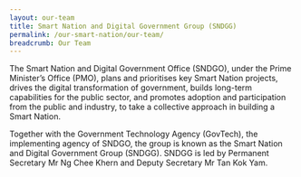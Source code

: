 ```yaml
---
layout: our-team
title: Smart Nation and Digital Government Group (SNDGG)
permalink: /our-smart-nation/our-team/
breadcrumb: Our Team
---
```


The Smart Nation and Digital Government Office (SNDGO), under the Prime Minister’s Office (PMO), plans and prioritises key Smart Nation projects, drives the digital transformation of government, builds long-term capabilities for the public sector, and promotes adoption and participation from the public and industry, to take a collective approach in building a Smart Nation.
 
Together with the Government Technology Agency (GovTech), the implementing agency of SNDGO, the group is known as the Smart Nation and Digital Government Group (SNDGG). SNDGG is led by Permanent Secretary Mr Ng Chee Khern and Deputy Secretary Mr Tan Kok Yam.
